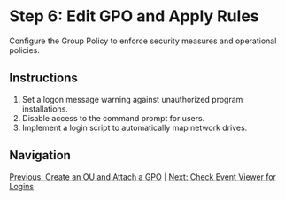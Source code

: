 # Step 6: Edit GPO and Apply Rules

Configure the Group Policy to enforce security measures and operational policies.

## Instructions

1. Set a logon message warning against unauthorized program installations.
2. Disable access to the command prompt for users.
3. Implement a login script to automatically map network drives.

## Navigation

[Previous: Create an OU and Attach a GPO](step5.md) | [Next: Check Event Viewer for Logins](step7.md)

